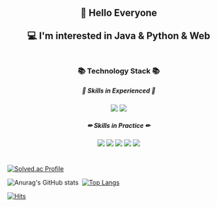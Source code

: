 <div align=center>
  <h2>👋 Hello Everyone<br><br>
  💻 I'm interested in Java & Python & Web<br><br>
  </h2>
  <h3> 📚 Technology Stack 📚 </h3>
  <h5> 📝 Skills in Experienced 📝 </h5>
  <img src="https://img.shields.io/badge/Java-A566FF?style=flat-square&logo=Java&logoColor=white">
<img src="https://img.shields.io/badge/C-FF0000?style=flat-square&logo=C&logoColor=white">
 <br>
  <h5> ✏ Skills in Practice ✏ </h5>
  <img src="https://img.shields.io/badge/Python-5CD1E5?style=flat-square&logo=Python&logoColor=white">
  <img src="https://img.shields.io/badge/HTML-FF5E00?style=flat-square&logo=HTML5&logoColor=white">
<img src="https://img.shields.io/badge/CSS-FFBB00?style=flat-square&logo=CSS3&logoColor=white">
<img src="https://img.shields.io/badge/Java%20Script-1DDB16?style=flat-square&logo=JavaScript&logoColor=white">
<img src="https://img.shields.io/badge/Kotlin-F361A6?style=flat-square&logo=Kotlin&logoColor=white">
  <h1></h1>
  
</div>

[![Solved.ac Profile](http://mazassumnida.wtf/api/v2/generate_badge?boj=sjiwon)](https://solved.ac/sjiwon/)

![Anurag's GitHub stats](https://github-readme-stats.vercel.app/api?username=sjiwon&show_icons=true&custom_title=sjiwon's&nbsp;GitHub&nbsp;👀&hide_border=true&bg_color=DEG,614385,516395&text_color=FFFFFF&title_color=FFFFFF&icon_color=FF0000)&nbsp;&nbsp;[![Top Langs](https://github-readme-stats.vercel.app/api/top-langs/?username=sjiwon&layout=compact&custom_title=My&nbsp;Language&nbsp;📖&hide_border=true&bg_color=DEG,614385,516395&text_color=FFFFFF&title_color=FFFFFF&icon_color=FF0000)](https://github.com/sjiwon/github-readme-stats)

[![Hits](https://hits.seeyoufarm.com/api/count/incr/badge.svg?url=https%3A%2F%2Fgithub.com%2Fsjiwon&count_bg=%23516395&title_bg=%23614385&icon=apple.svg&icon_color=%23E7E7E7&title=hits&edge_flat=false)](https://hits.seeyoufarm.com)
